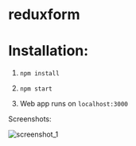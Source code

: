 # reduxform

# Installation:

1) `npm install`

2) `npm start`

3) Web app runs on `localhost:3000`


Screenshots:

![screenshot_1](https://user-images.githubusercontent.com/16613832/40588759-40e7cb6a-6200-11e8-9f52-fe0b5e93d79f.png)
